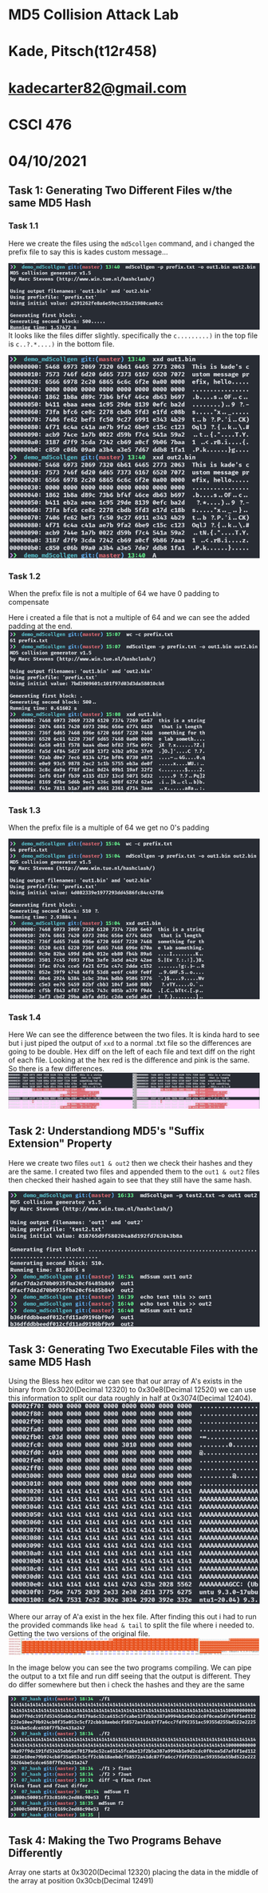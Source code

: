 # MD5 Collision Attack Lab
# Kade, Pitsch(t12r458)
# kadecarter82@gmail.com
# CSCI 476

# 04/10/2021 


## Task 1: Generating Two Different Files w/the same MD5 Hash

### Task 1.1
Here we create the files using the ```md5collgen``` command, and i changed the prefix file to say this is kades custom message...

![Task 1.1](Images/task1.1.png)
It looks like the files differ slightly. specifically the ```c.........)``` in the top file is ```c..?.*....)``` in the bottom file.

![Task 1.1](Images/task1.1.1.png)
### Task 1.2
When the prefix file is not a multiple of 64 we have 0 padding to compensate

Here i created a file that is not a multiple of 64 and we can see the added padding at the end.
![Task 1.2](Images/task1.2.png)
### Task 1.3
When the prefix file is a multiple of 64 we get no 0's padding

![Task 1.3](Images/task1.3.png)
### Task 1.4
Here We can see the difference between the two files. It is kinda hard to see but i just piped the output of ```xxd``` to a normal .txt file so the differences are going to be double. Hex diff on the left of each file and text diff on the right of each file. Looking at the hex red is the difference and pink is the same. So there is a few differences.
![Task 1.4](Images/task1.4.png)

## Task 2: Understandiong MD5's "Suffix Extension" Property
Here we create two files ```out1 & out2``` then we check their hashes and they are the same. I created two files and appended them to the ```out1 & out2``` files then checked their hashed again to see that they still have the same hash.

![Task 2](Images/task2.2.png)
## Task 3: Generating Two Executable Files with the same MD5 Hash
Using the Bless hex editor we can see that our array of A's exists in the binary from 0x3020(Decimal 12320) to 0x30e8(Decimal 12520) we can use this information to split our data roughly in half at 0x3074(Decimal 12404).
![Task 3](Images/task3.png)

Where our array of A'a exist in the hex file.
After finding this out i had to run the provided commands like ``` head & tail ``` to split the file where i needed to. Getting the two versions of the original file.
![Task 3](Images/task3.1.png)

In the image below you can see the two programs compiling. We can pipe the output to a txt file and run diff seeing that the output is different. They do differ somewhere but then i check the hashes and they are the same

![Task 3](Images/task3.2.png)
## Task 4: Making the Two Programs Behave Differently
Array one starts at 0x3020(Decimal 12320) placing the data in the middle of the array at position 0x30cb(Decimal 12491)